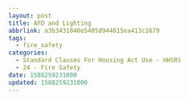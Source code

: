 ```yaml
---
layout: post
title: AFD and Lighting
abbrlink: a3b3431040e5405d944615ea413c1679
tags:
  - fire_safety
categories:
  - Standard Clauses For Housing Act Use - HHSRS
  - 24 - Fire Safety
date: 1588259231000
updated: 1588259231000
---
```

